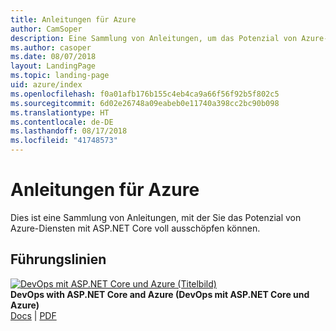 ```yaml
---
title: Anleitungen für Azure
author: CamSoper
description: Eine Sammlung von Anleitungen, um das Potenzial von Azure-Diensten mit ASP.NET Core auszuschöpfen.
ms.author: casoper
ms.date: 08/07/2018
layout: LandingPage
ms.topic: landing-page
uid: azure/index
ms.openlocfilehash: f0a01afb176b155c4eb4ca9a66f56f92b5f802c5
ms.sourcegitcommit: 6d02e26748a09eabeb0e11740a398cc2bc90b098
ms.translationtype: HT
ms.contentlocale: de-DE
ms.lasthandoff: 08/17/2018
ms.locfileid: "41748573"
---
```

# <a name="azure-guidance"></a>Anleitungen für Azure

Dies ist eine Sammlung von Anleitungen, mit der Sie das Potenzial von Azure-Diensten mit ASP.NET Core voll ausschöpfen können.

## <a name="guides"></a>Führungslinien

[![DevOps mit ASP.NET Core und Azure (Titelbild)](./devops/media/cover-thumb.png)](xref:azure/devops/index) <br />
**DevOps with ASP.NET Core and Azure (DevOps mit ASP.NET Core und Azure)** <br />
[Docs](xref:azure/devops/index) | [PDF](https://aka.ms/devopsbook)

